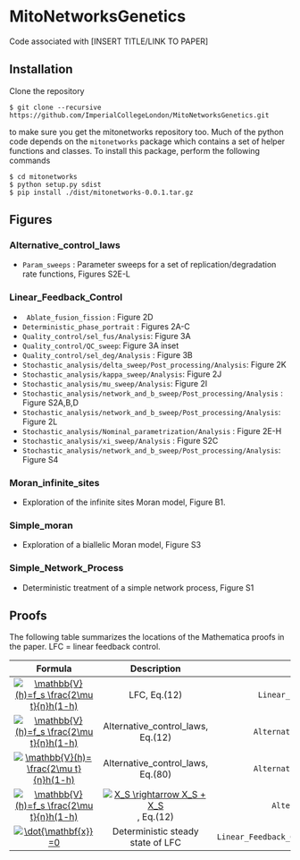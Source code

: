 # MitoNetworksGenetics

Code associated with [INSERT TITLE/LINK TO PAPER] 

## Installation

Clone the repository

```
$ git clone --recursive https://github.com/ImperialCollegeLondon/MitoNetworksGenetics.git
```

to make sure you get the mitonetworks repository too. Much of the python code depends on the `mitonetworks` package which contains a set of helper functions and classes. To install this package, perform the following commands

```
$ cd mitonetworks
$ python setup.py sdist 
$ pip install ./dist/mitonetworks-0.0.1.tar.gz
```

## Figures

### Alternative_control_laws

- `Param_sweeps` : Parameter sweeps for a set of replication/degradation rate functions, Figures S2E-L


### Linear_Feedback_Control

- ` Ablate_fusion_fission` : Figure 2D
- `Deterministic_phase_portrait` : Figures 2A-C
- `Quality_control/sel_fus/Analysis`: Figure 3A
- `Quality_control/QC_sweep`: Figure 3A inset
- `Quality_control/sel_deg/Analysis` : Figure 3B
- `Stochastic_analysis/delta_sweep/Post_processing/Analysis`: Figure 2K
- `Stochastic_analysis/kappa_sweep/Analysis`: Figure 2J
- `Stochastic_analysis/mu_sweep/Analysis`: Figure 2I
- `Stochastic_analysis/network_and_b_sweep/Post_processing/Analysis` : Figure S2A,B,D
- `Stochastic_analysis/network_and_b_sweep/Post_processing/Analysis`: Figure 2L 
- `Stochastic_analysis/Nominal_parametrization/Analysis` : Figure 2E-H
- `Stochastic_analysis/xi_sweep/Analysis` : Figure S2C
- `Stochastic_analysis/network_and_b_sweep/Post_processing/Analysis`: Figure S4

### Moran_infinite_sites

 - Exploration of the infinite sites Moran model, Figure B1.

### Simple_moran

 - Exploration of a biallelic Moran model, Figure S3

### Simple_Network_Process

- Deterministic treatment of a simple network process, Figure S1

## Proofs

The following table summarizes the locations of the Mathematica proofs in the paper. LFC = linear feedback control. 

| Formula | Description | Directory|
|:-------:|:-----------:|:--------:|
<a href="http://www.codecogs.com/eqnedit.php?latex=\mathbb{V}(h)=f_s&space;\frac{2\mu&space;t}{n}h(1-h)" target="_blank"><img src="http://latex.codecogs.com/gif.latex?\mathbb{V}(h)=f_s&space;\frac{2\mu&space;t}{n}h(1-h)" title="\mathbb{V}(h)=f_s \frac{2\mu t}{n}h(1-h)" /></a> | LFC, Eq.(12) |	`Linear_Feedback_Control/Proof_Vh` |
<a href="http://www.codecogs.com/eqnedit.php?latex=\mathbb{V}(h)=f_s&space;\frac{2\mu&space;t}{n}h(1-h)" target="_blank"><img src="http://latex.codecogs.com/gif.latex?\mathbb{V}(h)=f_s&space;\frac{2\mu&space;t}{n}h(1-h)" title="\mathbb{V}(h)=f_s \frac{2\mu t}{n}h(1-h)" /></a>  | Alternative_control_laws, Eq.(12) | `Alternative_control_laws/Vh_proofs`
<a href="http://www.codecogs.com/eqnedit.php?latex=\mathbb{V}(h)=&space;\frac{2\mu&space;t}{n}h(1-h)" target="_blank"><img src="http://latex.codecogs.com/gif.latex?\mathbb{V}(h)=&space;\frac{2\mu&space;t}{n}h(1-h)" title="\mathbb{V}(h)= \frac{2\mu t}{n}h(1-h)" /></a>  | Alternative_control_laws, Eq.(80) | `Alternative_control_laws/Vh_proofs`
<a href="http://www.codecogs.com/eqnedit.php?latex=\mathbb{V}(h)=f_s&space;\frac{2\mu&space;t}{n}h(1-h)" target="_blank"><img src="http://latex.codecogs.com/gif.latex?\mathbb{V}(h)=f_s&space;\frac{2\mu&space;t}{n}h(1-h)" title="\mathbb{V}(h)=f_s \frac{2\mu t}{n}h(1-h)" /></a> | <a href="http://www.codecogs.com/eqnedit.php?latex=X_S&space;\rightarrow&space;X_S&space;&plus;&space;X_S" target="_blank"><img src="http://latex.codecogs.com/gif.latex?X_S&space;\rightarrow&space;X_S&space;&plus;&space;X_S" title="X_S \rightarrow X_S + X_S" /></a> , Eq.(12)| `Alternative_model_vh_proof`
<a href="http://www.codecogs.com/eqnedit.php?latex=\dot{\mathbf{x}}=0" target="_blank"><img src="http://latex.codecogs.com/gif.latex?\dot{\mathbf{x}}=0" title="\dot{\mathbf{x}}=0" /></a> | Deterministic steady state of LFC | `Linear_Feedback_Control/Deterministic_Steady_State`
